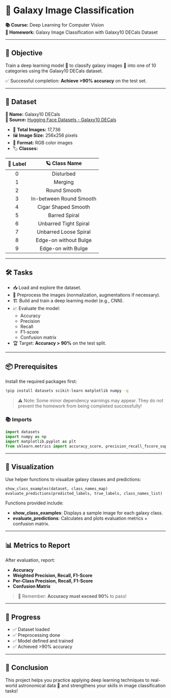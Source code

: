 # 🌌 Galaxy Image Classification
**📚 Course:** Deep Learning for Computer Vision  
**📝 Homework:** Galaxy Image Classification with Galaxy10 DECals Dataset

---

## 🎯 Objective
Train a deep learning model 🧠 to classify galaxy images 🌌 into one of 10 categories using the Galaxy10 DECals dataset.

✅ Successful completion: **Achieve >90% accuracy** on the test set.

---

## 📂 Dataset
**📛 Name:** Galaxy10 DECals  
**🔗 Source:** [Hugging Face Datasets - Galaxy10 DECals](https://huggingface.co/datasets/matthieulel/galaxy10_decals)

- 📸 **Total Images:** 17,736  
- 🖼️ **Image Size:** 256x256 pixels  
- 🎨 **Format:** RGB color images  
- 🏷️ **Classes:**  

| 🔢 Label | 🪐 Class Name                  |
|:-------:|:------------------------------:|
| 0        | Disturbed                     |
| 1        | Merging                       |
| 2        | Round Smooth                  |
| 3        | In-between Round Smooth       |
| 4        | Cigar Shaped Smooth            |
| 5        | Barred Spiral                  |
| 6        | Unbarred Tight Spiral          |
| 7        | Unbarred Loose Spiral          |
| 8        | Edge-on without Bulge          |
| 9        | Edge-on with Bulge             |

---

## 🛠️ Tasks
- 📥 Load and explore the dataset.
- 🧹 Preprocess the images (normalization, augmentations if necessary).
- 🏗️ Build and train a deep learning model (e.g., CNN).
- 📈 Evaluate the model:
  - Accuracy
  - Precision
  - Recall
  - F1-score
  - Confusion matrix
- 🏆 Target: **Accuracy > 90%** on the test split.

---

## 📦 Prerequisites
Install the required packages first:

```bash
!pip install datasets scikit-learn matplotlib numpy -q
```

> ⚠️ Note: Some minor dependency warnings may appear. They do not prevent the homework from being completed successfully!

### 📚 Imports
```python
import datasets
import numpy as np
import matplotlib.pyplot as plt
from sklearn.metrics import accuracy_score, precision_recall_fscore_support, confusion_matrix, ConfusionMatrixDisplay
```

---

## 👀 Visualization
Use helper functions to visualize galaxy classes and predictions:

```python
show_class_examples(dataset, class_names_map)
evaluate_predictions(predicted_labels, true_labels, class_names_list)
```

Functions provided include:
- **show_class_examples**: Displays a sample image for each galaxy class.
- **evaluate_predictions**: Calculates and plots evaluation metrics + confusion matrix.

---

## 📊 Metrics to Report
After evaluation, report:
- **Accuracy**
- **Weighted Precision, Recall, F1-Score**
- **Per-Class Precision, Recall, F1-Score**
- **Confusion Matrix**

> 🎯 Remember: **Accuracy must exceed 90%** to pass!

---

## 🚀 Progress
- ✅ Dataset loaded
- ✅ Preprocessing done
- ✅ Model defined and trained
- ✅ Achieved >90% accuracy

---

## 🌟 Conclusion
This project helps you practice applying deep learning techniques to real-world astronomical data 🌠 and strengthens your skills in image classification tasks!
